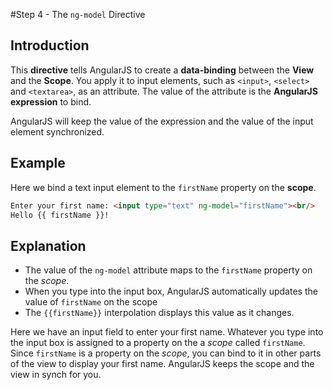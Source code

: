 #Step 4 - The `ng-model` Directive

## Introduction

This **directive** tells AngularJS to create a **data-binding** between the **View** and the
**Scope**. You apply it to input elements, such as `<input>`, `<select>` and `<textarea>`, as an
attribute. The value of the attribute is the **AngularJS expression** to bind.

AngularJS will keep the value of the expression and the value of the input element synchronized.

## Example
Here we bind a text input element to the `firstName` property on the **scope**.

```html
Enter your first name: <input type="text" ng-model="firstName"><br/>
Hello {{ firstName }}!
```

## Explanation

- The value of the `ng-model` attribute maps to the `firstName` property on the *scope*.
- When you type into the input box, AngularJS automatically updates the value of `firstName` on the
  scope
- The `{{firstName}}` interpolation displays this value as it changes.

Here we have an input field to enter your first name. Whatever you type into the input box is
assigned to a property on the a *scope* called `firstName`. Since `firstName` is a property on the
*scope*, you can bind to it in other parts of the view to display your first name. AngularJS keeps
the scope and the view in synch for you.